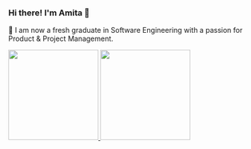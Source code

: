 ### Hi there! I'm Amita 👋

🌱 I am now a fresh graduate in Software Engineering with a passion for Product & Project Management.
<p align="left">
  <a href="https://github.com/womenincode">
     <img height="180em" src="https://github-readme-stats-eight-theta.vercel.app/api?username=amitaputry&show_icons=true&theme=algolia&include_all_commits=true&count_private=true"/>
      <img height="180em" src="https://github-readme-stats-eight-theta.vercel.app/api/top-langs/?username=amitaputry&layout=compact&langs_count=8&theme=algolia"/>
  </a>
</p>

